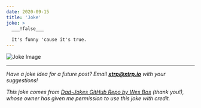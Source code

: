 ```yaml
---
date: 2020-09-15
title: 'Joke'
joke: >
  ___!false___
  
  It's funny 'cause it's true.
---
```


![Joke Image](https://private.xtrp.io/projects/DailyDeveloperJokes/public_image_server/images/5e1258a87ad7e.png)

---
*Have a joke idea for a future post? Email **[xtrp@xtrp.io](mailto:xtrp@xtrp.io)** with your suggestions!*

*This joke comes from [Dad-Jokes GitHub Repo by Wes Bos](https://github.com/wesbos/dad-jokes) (thank you!), whose owner has given me permission to use this joke with credit.*

<!-- 
Joke text:
**!false**

It's funny 'cause it's true.
 -->

